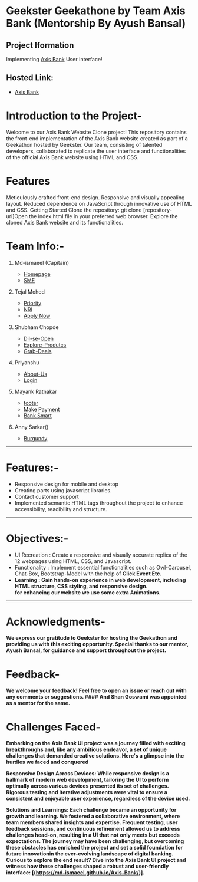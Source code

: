 # Geekster Geekathone by Team Axis Bank (Mentorship By Ayush Bansal)

## Project Iformation
  Implementing [Axis Bank](https://www.axisbank.com/#mainContentWrap) User Interface!
## Hosted Link:
+  [Axis Bank](https://md-ismaeel.github.io/Geekster_Geekathon_Project_Mct/)

# Introduction to the Project- <br>

Welcome to our Axis Bank Website Clone project! This repository contains the front-end implementation of the Axis Bank website created as part of a Geekathon hosted by Geekster. Our team, consisting of talented developers, collaborated to replicate the user interface and functionalities of the official Axis Bank website using HTML and CSS.

# Features

Meticulously crafted front-end design.
Responsive and visually appealing layout.
Reduced dependence on JavaScript through innovative use of HTML and CSS.
Getting Started
Clone the repository: git clone [repository-url]Open the index.html file in your preferred web browser. Explore the cloned Axis Bank website and its functionalities.
    
  # Team Info:-
1. Md-ismaeel (Capitain)<br>
   - [Homepage](/)
   - [SME](https://md-ismaeel.github.io/Axis-Bank/ESM-Ismail/README-Homepage/)
2. Tejal Mohed <br>
   - [Priority](https://github.com/Md-ismaeel/Axis-Bank/tree/main/Tejal%20Mohod/Readme_File)<br>
   - [NRI](https://github.com/Md-ismaeel/Axis-Bank/tree/main/Tejal%20Mohod/Readme_File)<br>
   - [Apply Now](https://github.com/Md-ismaeel/Axis-Bank/tree/main/Tejal%20Mohod/Readme_File)<br>

3. Shubham Chopde <br>
   - [Dil-se-Open](https://github.com/Md-ismaeel/Axis-Bank/tree/main/Shubham-Chopde/README)<br>
   - [Explore-Produtcs](https://github.com/Md-ismaeel/Axis-Bank/tree/main/Shubham-Chopde/README)<br>
   - [Grab-Deals](https://github.com/Md-ismaeel/Axis-Bank/tree/main/Shubham-Chopde/README)<br>
      
4. Priyanshu <br>
   - [About-Us]()<br>
   - [Login]()<br>
   
5. Mayank Ratnakar
   - [footer]()</br>
   - [Make Payment]()</br>
   - [Bank Smart]()</br>
   
6. Anny Sarkar()<br>
   - [Burgundy]()<br>

---

# Features:- <br>
  - Responsive design for mobile and desktop <br>
  - Creating parts using javascript libraries. <br>
  - Contact customer support <br>
  - Implemented semantic HTML tags throughout the project to enhance accessibility, readibility and structure. <br>

---

# Objectives:- <br>

  - UI Recreation : Create a responsive and visually accurate replica of the 12 webpages using HTML, CSS, and Javascript. <br>
  - Functionality : Implement essential functionalities such as Owl-Carousel, Chat-Box, Bootstrap-Model with the help of <b>Click Event<b> Etc. <br>
  - Learning : Gain hands-on experience in web development, including HTML structure, CSS styling, and responsive design. <br> for enhancing our website we use some extra <b>Animations<b>.

---
 # Acknowledgments-
We express our gratitude to Geekster for hosting the Geekathon and providing us with this exciting opportunity. Special thanks to our mentor, Ayush Bansal, for guidance and support throughout the project.

# Feedback-
We welcome your feedback! Feel free to open an issue or reach out with any comments or suggestions.
    #### And Shan Goswami was appointed as a mentor for the same. <br>
  

# Challenges Faced-

Embarking on the Axis Bank UI project was a journey filled with exciting breakthroughs and, like any ambitious endeavor, a set of unique challenges that demanded creative solutions. Here's a glimpse into the hurdles we faced and conquered

Responsive Design Across Devices:
While responsive design is a hallmark of modern web development, tailoring the UI to perform optimally across various devices presented its set of challenges. Rigorous testing and iterative adjustments were vital to ensure a consistent and enjoyable user experience, regardless of the device used.

Solutions and Learnings:
Each challenge became an opportunity for growth and learning. We fostered a collaborative environment, where team members shared insights and expertise. Frequent testing, user feedback sessions, and continuous refinement allowed us to address challenges head-on, resulting in a UI that not only meets but exceeds expectations.
The journey may have been challenging, but overcoming these obstacles has enriched the project and set a solid foundation for future innovationin the ever-evolving landscape of digital banking.
Curious to explore the end result? Dive into the Axis Bank UI project and witness how these challenges shaped a robust and user-friendly interface: [(https://md-ismaeel.github.io/Axis-Bank/)].
